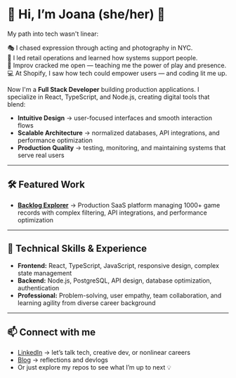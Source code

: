 # 🌿 Hi, I’m Joana (she/her) 👋

My path into tech wasn't linear: 

🎭 I chased expression through acting and photography in NYC.  
🏬 I led retail operations and learned how systems support people.  
🎤 Improv cracked me open — teaching me the power of play and presence.  
💻 At Shopify, I saw how tech could empower users — and coding lit me up.

Now I'm a **Full Stack Developer** building production applications. I specialize in React, TypeScript, and Node.js, creating digital tools that blend:

- **Intuitive Design** → user-focused interfaces and smooth interaction flows  
- **Scalable Architecture** → normalized databases, API integrations, and performance optimization  
- **Production Quality** → testing, monitoring, and maintaining systems that serve real users

---

## 🛠️ Featured Work

- [**Backlog Explorer**](https://backlogexplorer.com) → Production SaaS platform managing 1000+ game records with complex filtering, API integrations, and performance optimization  

---

## 🌱 Technical Skills & Experience

- **Frontend:** React, TypeScript, JavaScript, responsive design, complex state management  
- **Backend:** Node.js, PostgreSQL, API design, database optimization, authentication  
- **Professional:** Problem-solving, user empathy, team collaboration, and learning agility from diverse career background

---

## 📫 Connect with me

- [LinkedIn](https://www.linkedin.com/in/joanaponder/) → let’s talk tech, creative dev, or nonlinear careers  
- [Blog](https://joanaponder.com) → reflections and devlogs  
- Or just explore my repos to see what I’m up to next 💡



<!--
**joana-nicolaasponder/joana-nicolaasponder** is a ✨ _special_ ✨ repository because its `README.md` (this file) appears on your GitHub profile.

Here are some ideas to get you started:

- 🔭 I’m currently working on ...
- 🌱 I’m currently learning ...
- 👯 I’m looking to collaborate on ...
- 🤔 I’m looking for help with ...
- 💬 Ask me about ...
- 📫 How to reach me: ...
- 😄 Pronouns: ...
- ⚡ Fun fact: ...
-->
